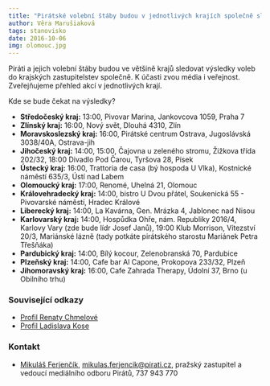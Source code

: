 ```yaml
---
title: "Pirátské volební štáby budou v jednotlivých krajích společně sledovat výsledky voleb"
author: Věra Marušiaková
tags: stanovisko
date: 2016-10-06
img: olomouc.jpg
---
```


Piráti a jejich volební štáby budou ve většině krajů sledovat výsledky voleb do krajských zastupitelstev společně. K účasti zvou média i veřejnost. Zveřejňujeme přehled akcí v jednotlivých krají.

Kde se bude čekat na výsledky?

* **Středočeský kraj:** 13:00, Pivovar Marina, Jankovcova 1059, Praha 7
* **Zlínský kraj:** 16:00, Nový svět, Dlouhá 4310, Zlín
* **Moravskoslezský kraj:** 16:00, Pirátské centrum Ostrava, Jugoslávská 3038/40A, Ostrava-jih
* **Jihočeský kraj:** 14:00, 15:00, Čajovna u zeleného stromu, Žižkova třída 202/32, 18:00 Divadlo Pod Čarou, Tyršova 28, Písek
* **Ústecký kraj:** 16:00, Trattoria de casa (bý hospoda U Vlka), Kostnické náměstí 635/3, Ústí nad Labem
* **Olomoucký kraj:** 17:00, Renomé, Uhelná 21, Olomouc
* **Královehradecký kraj:** 14:00, bistro U Dvou přátel, Soukenická 55 - Pivovarské náměstí, Hradec Králové
* **Liberecký kraj:** 14:00, La Kavárna, Gen. Mrázka 4, Jablonec nad Nisou
* **Karlovarský kraj:** 14:00, Hospůdka Ohře, nám. Republiky 2016/4, Karlovy Vary (zde bude lídr Josef Janů), 19:00 Klub Morrison, Vítezství 20/3, Mariánské lázně (tady potkáte pirátského starostu Mariánek Petra Třešňáka)
* **Pardubický kraj:** 14:00, Bílý kocour, Zelenobranská 70, Pardubice
* **Plzeňský kraj:** 14:00, Cafe bar Al Capone, Prokopova 233/32, Plzeň
* **Jihomoravský kraj:** 16:00, Cafe Zahrada Therapy, Údolní 37, Brno (u Obilního trhu)

### Související odkazy

* [Profil Renaty Chmelové](http://www.renatachmelova.cz/)
* [Profil Ladislava Kose](http://www.kosdosenatu.cz/)

### Kontakt

* [Mikuláš Ferjenčík](https://www.pirati.cz/lide/mikulas_ferjencik), [mikulas.ferjencik@pirati.cz](mikulas.ferjencik@pirati.cz), pražský zastupitel a vedoucí mediálního odboru Pirátů, 737 943 770
